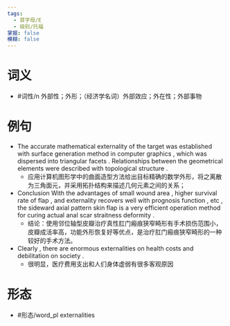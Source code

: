 ```yaml
---
tags:
  - 首字母/E
  - 级别/托福
掌握: false
模糊: false
---
```

# 词义
- #词性/n  外部性；外形；（经济学名词）外部效应；外在性；外部事物
# 例句
- The accurate mathematical externality of the target was established with surface generation method in computer graphics , which was dispersed into triangular facets . Relationships between the geometrical elements were described with topological structure .
	- 应用计算机图形学中的曲面造型方法给出目标精确的数学外形，将之离散为三角面元，并采用拓扑结构来描述几何元素之间的关系；
- Conclusion With the advantages of small wound area , higher survival rate of flap , and externality recovers well with prognosis function , etc , the sideward axial pattern skin flap is a very efficient operation method for curing actual anal scar straitness deformity .
	- 结论：使用邻位轴型皮瓣治疗真性肛门瘢痕狭窄畸形有手术损伤范围小，皮瓣成活率高，功能外形恢复好等优点，是治疗肛门瘢痕狭窄畸形的一种较好的手术方法。
- Clearly , there are enormous externalities on health costs and debilitation on society .
	- 很明显，医疗费用支出和人们身体虚弱有很多客观原因
# 形态
- #形态/word_pl externalities
